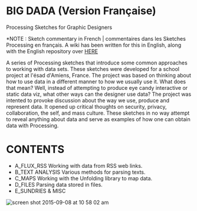 # BIG DADA (Version Française)
Processing Sketches for Graphic Designers

*NOTE : Sketch commentary in French | commentaires dans les Sketches Processing en français.
A wiki has been written for this in English, along with the English repository over [HERE](https://github.com/FreeArtBureau/BIG_DADA_English-/wiki)

A series of Processing sketches that introduce some common approaches to working with data sets. These sketches were developed for a school project at l'ésad d'Amiens, France. The project was based on thinking about how to use data in a different manner to how we usually use it. What does that mean? Well, instead of attempting to produce eye candy interactive or static data viz, what other ways can the designer use data? The project was intented to provoke discussion about the way we use, produce and represent data. It opened up critical thoughts on security, privacy, collaboration, the self, and mass culture. These sketches in no way attempt to reveal anything about data and serve as examples of how one can obtain data with Processing.

CONTENTS
========

- A_FLUX_RSS
  Working with data from RSS web links.
- B_TEXT ANALYSIS
  Various methods for parsing texts.
- C_MAPS
  Working with the Unfolding library to map data.
- D_FILES
  Parsing data stored in files.
- E_SUNDRIES & MISC
 

![screen shot 2015-09-08 at 10 58 02 am](https://cloud.githubusercontent.com/assets/1027891/9792475/8e7d949a-57e0-11e5-85e3-be6f20d1b77f.png)


